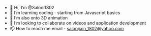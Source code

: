 - 👋 Hi, I’m @Saloni1802
- 👀 I’m learning coding - starting from Javascript basics
- 🌱 I’m also onto 3D animation 
- 💞️ I’m looking to collaborate on videos and application development
- 📫 How to reach me email - salonijain_1802@yahoo.com

<!---
Saloni1802/Saloni1802 is a ✨ special ✨ repository because its `README.md` (this file) appears on your GitHub profile.
You can click the Preview link to take a look at your changes.
--->

